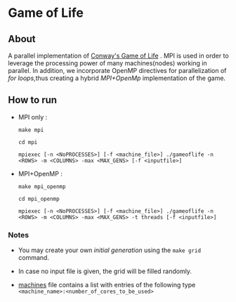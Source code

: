 # Game of Life

## About
A parallel implementation of [Conway's Game of Life](https://en.wikipedia.org/wiki/Conway%27s_Game_of_Life "Wikipedia") . MPI is used in order to leverage the processing power of many machines(nodes) working in parallel. In addition, we incorporate OpenMP directives for parallelization of *for loops*,thus creating a hybrid *MPI+OpenMp* implementation of the game.

## How to run

* MPI only :

  `make mpi`

  `cd mpi`

  `mpiexec [-n <NoPROCESSES>] [-f <machine_file>] ./gameoflife -n <ROWS> -m <COLUMNS> -max <MAX_GENS> [-f <inputfile>]`

* MPI+OpenMP :

  `make mpi_openmp`

  `cd mpi_openmp`

  `mpiexec [-n <NoPROCESSES>] [-f <machine_file>] ./gameoflife -n <ROWS> -m <COLUMNS> -max <MAX_GENS> -t threads [-f <inputfile>]`

### Notes

* You may create your own *initial generation* using the `make grid` command.

* In case no input file is given, the grid will be filled randomly.

* [machines](./machines) file contains a list with entries of the following type `<machine_name>:<number_of_cores_to_be_used>`
